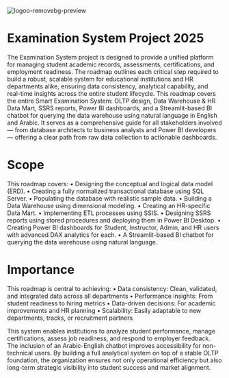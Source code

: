 ![logoo-removebg-preview](https://github.com/user-attachments/assets/c00c5175-976e-4c80-97de-b0a417de05e9)


# Examination System Project 2025


The Examination System project is designed to provide a unified platform for managing student academic records, assessments, certifications, and employment readiness. The roadmap outlines each critical step required to build a robust, scalable system for educational institutions and HR departments alike, ensuring data consistency, analytical capability, and real-time insights across the entire student lifecycle.
This roadmap covers the entire Smart Examination System: OLTP design, Data Warehouse & HR Data Mart, SSRS reports, Power BI dashboards, and a Streamlit-based BI chatbot for querying the data warehouse using natural language in English and Arabic.
It serves as a comprehensive guide for all stakeholders involved — from database architects to business analysts and Power BI developers — offering a clear path from raw data collection to actionable dashboards.

# Scope
This roadmap covers:
•  Designing the conceptual and logical data model (ERD).
•  Creating a fully normalized transactional database using SQL Server.
•  Populating the database with realistic sample data.
•  Building a Data Warehouse using dimensional modeling.
•  Creating an HR-specific Data Mart.
•  Implementing ETL processes using SSIS.
•  Designing SSRS reports using stored procedures and deploying them in Power BI Desktop.
•  Creating Power BI dashboards for Student, Instructor, Admin, and HR users with advanced DAX analytics for each.
•  A Streamlit-based BI chatbot for querying the data warehouse using natural language.


# Importance
This roadmap is central to achieving:
•  Data consistency: Clean, validated, and integrated data across all departments
•  Performance insights: From student readiness to hiring metrics
•  Data-driven decisions: For academic improvements and HR planning
•  Scalability: Easily adaptable to new departments, tracks, or recruitment partners

This system enables institutions to analyze student performance, manage certifications, assess job readiness, and respond to employer feedback. The inclusion of an Arabic-English chatbot improves accessibility for non-technical users.
By building a full analytical system on top of a stable OLTP foundation, the organization ensures not only operational efficiency but also long-term strategic visibility into student success and market alignment.
